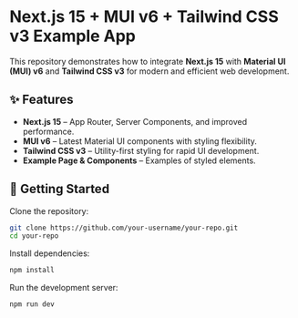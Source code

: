 # Next.js 15 + MUI v6 + Tailwind CSS v3 Example App  

This repository demonstrates how to integrate **Next.js 15** with **Material UI (MUI) v6** and **Tailwind CSS v3** for modern and efficient web development.  

## ✨ Features  
- **Next.js 15** – App Router, Server Components, and improved performance.  
- **MUI v6** – Latest Material UI components with styling flexibility.  
- **Tailwind CSS v3** – Utility-first styling for rapid UI development.  
- **Example Page & Components** – Examples of styled elements.  

## 📌 Getting Started  

Clone the repository:  
```sh
git clone https://github.com/your-username/your-repo.git
cd your-repo
```

Install dependencies:
```sh
npm install
```

Run the development server:
```sh
npm run dev
```

